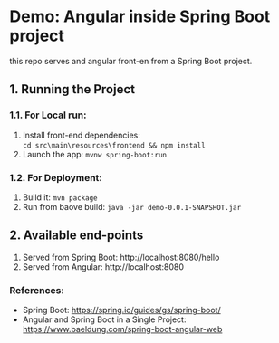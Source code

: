# Demo: Angular inside Spring Boot project

this repo serves and angular front-en from a Spring Boot project.

## 1. Running the Project

### 1.1. For Local run: 
1. Install front-end dependencies:   
`cd src\main\resources\frontend && npm install`
2. Launch the app: `mvnw spring-boot:run`

### 1.2. For Deployment:
1. Build it: `mvn package`
2. Run from baove build: `java -jar demo-0.0.1-SNAPSHOT.jar`


## 2. Available end-points
1. Served from Spring Boot: http://localhost:8080/hello
2. Served from Angular: http://localhost:8080

### References:

* Spring Boot: https://spring.io/guides/gs/spring-boot/  
* Angular and Spring Boot in a Single Project: https://www.baeldung.com/spring-boot-angular-web
